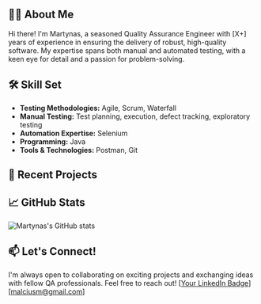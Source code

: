 
## 👨‍💻 About Me

Hi there! I'm Martynas, a seasoned Quality Assurance Engineer with [X+] years of experience in ensuring the delivery of robust, high-quality software. My expertise spans both manual and automated testing, with a keen eye for detail and a passion for problem-solving.

## 🛠️ Skill Set

* **Testing Methodologies:** Agile, Scrum, Waterfall
* **Manual Testing:** Test planning, execution, defect tracking, exploratory testing
* **Automation Expertise:** Selenium
* **Programming:** Java
* **Tools & Technologies:** Postman, Git

## 🚀 Recent Projects


## 📈 GitHub Stats

![Martynas's GitHub stats](https://github-readme-stats.vercel.app/api?username=MartynasMalcius&show_icons=true&theme=transparent)

## 📫 Let's Connect!

I'm always open to collaborating on exciting projects and exchanging ideas with fellow QA professionals. Feel free to reach out!
[[Your LinkedIn Badge](https://www.linkedin.com/in/martynas-malcius-460aa5286/)] [malciusm@gmail.com]
